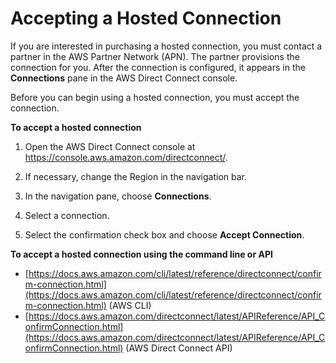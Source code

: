 # Accepting a Hosted Connection<a name="acceptSub1Gconnection"></a>

If you are interested in purchasing a hosted connection, you must contact a partner in the AWS Partner Network \(APN\)\. The partner provisions the connection for you\. After the connection is configured, it appears in the **Connections** pane in the AWS Direct Connect console\.

Before you can begin using a hosted connection, you must accept the connection\.

**To accept a hosted connection**

1. Open the AWS Direct Connect console at [https://console\.aws\.amazon\.com/directconnect/](https://console.aws.amazon.com/directconnect/)\.

1. If necessary, change the Region in the navigation bar\.

1. In the navigation pane, choose **Connections**\.

1. Select a connection\.

1. Select the confirmation check box and choose **Accept Connection**\.

**To accept a hosted connection using the command line or API**
+ [https://docs.aws.amazon.com/cli/latest/reference/directconnect/confirm-connection.html](https://docs.aws.amazon.com/cli/latest/reference/directconnect/confirm-connection.html) \(AWS CLI\)
+ [https://docs.aws.amazon.com/directconnect/latest/APIReference/API_ConfirmConnection.html](https://docs.aws.amazon.com/directconnect/latest/APIReference/API_ConfirmConnection.html) \(AWS Direct Connect API\)
